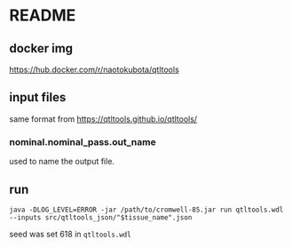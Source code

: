 # README
## docker img
https://hub.docker.com/r/naotokubota/qtltools

## input files
same format from https://qtltools.github.io/qtltools/

### nominal.nominal_pass.out_name
used to name the output file.

## run
```shell
java -DLOG_LEVEL=ERROR -jar /path/to/cromwell-85.jar run qtltools.wdl --inputs src/qtltools_json/"$tissue_name".json
```
seed was set 618 in `qtltools.wdl`
